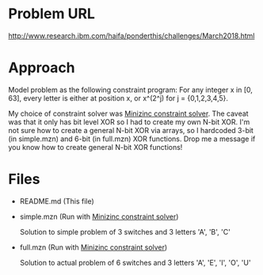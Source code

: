 # Problem URL

http://www.research.ibm.com/haifa/ponderthis/challenges/March2018.html

# Approach
Model problem as the following constraint program: For any integer x in [0, 63], every letter is either at position x, or x^(2^j) for j = {0,1,2,3,4,5}.

My choice of constraint solver was [Minizinc constraint solver](http://www.minizinc.org/). The caveat was that it only has bit level XOR so I had to create my own N-bit XOR. I'm not sure how to create a general N-bit XOR via arrays, so I hardcoded 3-bit (in simple.mzn) and 6-bit (in full.mzn) XOR functions. Drop me a message if you know how to create general N-bit XOR functions!

# Files
* README.md (This file)
* simple.mzn (Run with [Minizinc constraint solver](http://www.minizinc.org/))

  Solution to simple problem of 3 switches and 3 letters 'A', 'B', 'C'

* full.mzn (Run with [Minizinc constraint solver](http://www.minizinc.org/))

  Solution to actual problem of 6 switches and 3 letters 'A', 'E', 'I', 'O', 'U'
